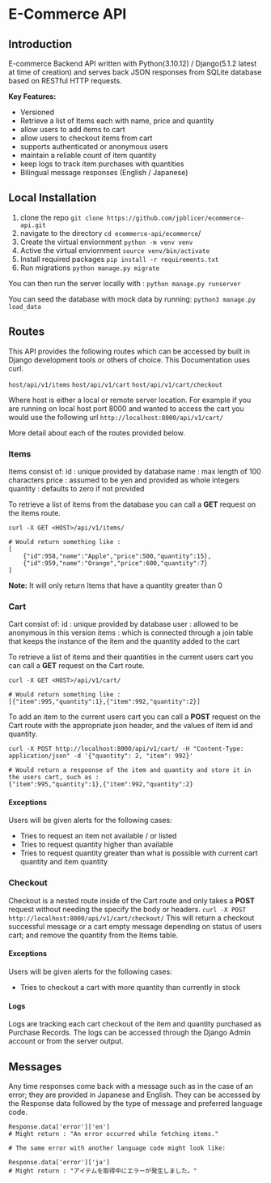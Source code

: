 # E-Commerce API
## Introduction
E-commerce Backend API written with Python(3.10.12) / Django(5.1.2 latest at time of creation) and serves back JSON responses from SQLite database based on RESTful HTTP requests.

**Key Features:**
- Versioned
- Retrieve a list of Items each with name, price and quantity
- allow users to add items to cart
- allow users to checkout items from cart
- supports authenticated or anonymous users
- maintain a reliable count of item quantity
- keep logs to track item purchases with quantities 
- Bilingual message responses (English / Japanese)

## Local Installation

1. clone the repo
`git clone https://github.com/jpblicer/ecommerce-api.git`
2. navigate to the directory
`cd ecommerce-api/ecommerce`/
3. Create the virtual enviornment
`python -m venv venv`
4. Active the virtual enviornment
`source venv/bin/activate`
5. Install required packages
`pip install -r requirements.txt`
6. Run migrations
`python manage.py migrate`

You can then run the server locally with :
`python manage.py runserver`

You can seed the database with mock data by running:
`python3 manage.py load_data`

## Routes
This API provides the following routes which can be accessed by built in Django development tools or others of choice. This Documentation uses curl.

`host/api/v1/items`
`host/api/v1/cart`
`host/api/v1/cart/checkout`

Where host is either a local or remote server location. 
For example if you are running on local host port 8000 and wanted to access the cart you would use the following url
`http://localhost:8000/api/v1/cart/`

More detail about each of the routes provided below.

### Items
Items consist of:
	id : unique provided by database
	name : max length of 100 characters
	price : assumed to be yen and provided as whole integers
	quantity : defaults to zero if not provided
	
To retrieve a list of items from the database you can call a **GET** request on the items route.
```
curl -X GET <HOST>/api/v1/items/

# Would return something like :
[
	{"id":958,"name":"Apple","price":500,"quantity":15},
	{"id":959,"name":"Orange","price":600,"quantity":7}
]
```

**Note:** It will only return Items that have a quantity greater than 0 


### Cart
Cart consist of:
	id : unique provided by database
	user : allowed to be anonymous in this version
	items : which is connected through a join table that keeps the instance of the item and the quantity added to the cart
	
To retrieve a list of items and their quantities in the current users cart you can call a **GET** request on the Cart route.
```
curl -X GET <HOST>/api/v1/cart/

# Would return something like :
[{"item":995,"quantity":1},{"item":992,"quantity":2}]
```


To add an item to the current users cart you can call a **POST** request on the Cart route with the appropriate json header, and the values of item id and quantity.
```
curl -X POST http://localhost:8000/api/v1/cart/ -H "Content-Type: application/json" -d '{"quantity": 2, "item": 992}'

# Would return a respoonse of the item and quantity and store it in the users cart, such as :
{"item":995,"quantity":1},{"item":992,"quantity":2}
```


#### Exceptions
Users will be given alerts for the following cases:
- Tries to request an item not available / or listed
- Tries to request quantity higher than available 
- Tries to request quantity greater than what is possible with current cart quantity and item quantity 

### Checkout
Checkout is a nested route inside of the Cart route and only takes a **POST** request without needing the specify the body or headers.
`curl -X POST http://localhost:8000/api/v1/cart/checkout/`
This will return a checkout successful message or a cart empty message depending on status of users cart; and remove the quantity from the Items table.

#### Exceptions
Users will be given alerts for the following cases:
- Tries to checkout a cart with more quantity than currently in stock

#### Logs
Logs are tracking each cart checkout of the item and quantity purchased as Purchase Records. The logs can be accessed through the Django Admin account or from the server output.

## Messages
Any time responses come back with a message such as in the case of an error; they are provided in Japanese and English.
They can be accessed by the Response data followed by the type of message and preferred language code.
```
Response.data['error']['en']
# Might return : "An error occurred while fetching items."

# The same error with another language code might look like:

Response.data['error']['ja']
# Might return : "アイテムを取得中にエラーが発生しました。" 
```
